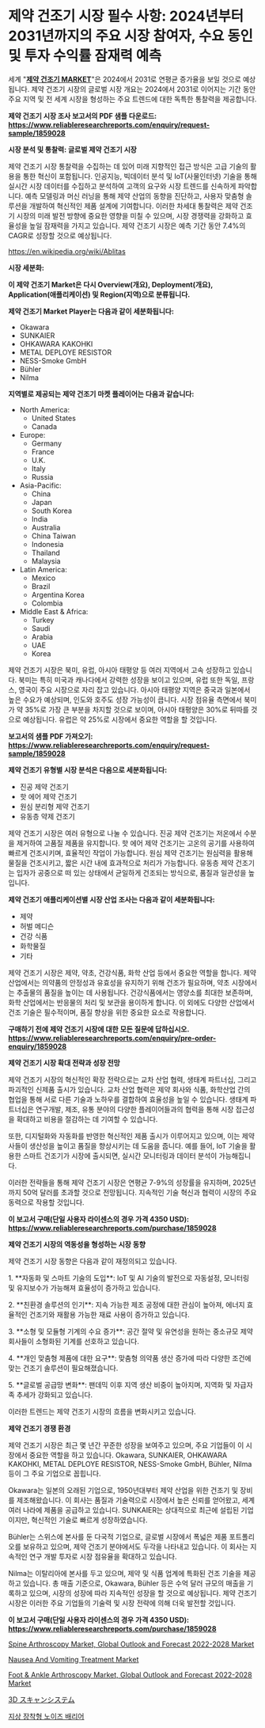 <p><h1>제약 건조기 시장 필수 사항: 2024년부터 2031년까지의 주요 시장 참여자, 수요 동인 및 투자 수익률 잠재력 예측</h1></p><p>세계 "<strong><a href="https://www.reliableresearchreports.com/pharmaceutical-drying-machine-r1859028">제약 건조기 MARKET</a></strong>"은 2024에서 2031로 연평균 증가율을 보일 것으로 예상됩니다. 제약 건조기 시장의 글로벌 시장 개요는 2024에서 2031로 이어지는 기간 동안 주요 지역 및 전 세계 시장을 형성하는 주요 트렌드에 대한 독특한 통찰력을 제공합니다.</p>
<p><strong>제약 건조기 시장 조사 보고서의 PDF 샘플 다운로드: <a href="https://www.reliableresearchreports.com/enquiry/request-sample/1859028">https://www.reliableresearchreports.com/enquiry/request-sample/1859028</a></strong></p>
<p><strong>시장 분석 및 통찰력: 글로벌 제약 건조기 시장</strong></p>
<p><p>제약 건조기 시장 통찰력을 수집하는 데 있어 미래 지향적인 접근 방식은 고급 기술의 활용을 통한 혁신이 포함됩니다. 인공지능, 빅데이터 분석 및 IoT(사물인터넷) 기술을 통해 실시간 시장 데이터를 수집하고 분석하여 고객의 요구와 시장 트렌드를 신속하게 파악합니다. 예측 모델링과 머신 러닝을 통해 제약 산업의 동향을 진단하고, 사용자 맞춤형 솔루션을 개발하여 혁신적인 제품 설계에 기여합니다. 이러한 차세대 통찰력은 제약 건조기 시장의 미래 발전 방향에 중요한 영향을 미칠 수 있으며, 시장 경쟁력을 강화하고 효율성을 높일 잠재력을 가지고 있습니다. 제약 건조기 시장은 예측 기간 동안 7.4%의 CAGR로 성장할 것으로 예상됩니다.</p></p>
<p><a href="%7CAUTHORITHY_DOMAIN_URL%7C">https://en.wikipedia.org/wiki/Ablitas</a></p>
<p><strong>시장 세분화:</strong></p>
<p><strong>이 제약 건조기 Market은 다시 Overview(개요), Deployment(개요), Application(애플리케이션) 및 Region(지역)으로 분류됩니다.</strong></p>
<p><strong>제약 건조기 Market Player는 다음과 같이 세분화됩니다:</strong></p>
<p><ul><li>Okawara</li><li>SUNKAIER</li><li>OHKAWARA KAKOHKI</li><li>METAL DEPLOYE RESISTOR</li><li>NESS-Smoke GmbH</li><li>Bühler</li><li>Nilma</li></ul></p>
<p><strong>지역별로 제공되는 제약 건조기 마켓 플레이어는 다음과 같습니다:</strong></p>
<p><ul>
    <li>
        North America:
        <ul>
            <li>United States</li>
            <li>Canada</li>
        </ul>
    </li>
    <li>
        Europe:
        <ul>
            <li>Germany</li>
            <li>France</li>
            <li>U.K.</li>
            <li>Italy</li>
            <li>Russia</li>
        </ul>
    </li>
    <li>
        Asia-Pacific:
        <ul>
            <li>China</li>
            <li>Japan</li>
            <li>South Korea</li>
            <li>India</li>
            <li>Australia</li>
            <li>China Taiwan</li>
            <li>Indonesia</li>
            <li>Thailand</li>
            <li>Malaysia</li>
        </ul>
    </li>
    <li>
        Latin America:
        <ul>
            <li>Mexico</li>
            <li>Brazil</li>
            <li>Argentina Korea</li>
            <li>Colombia</li>
        </ul>
    </li>
    <li>
        Middle East & Africa:
        <ul>
            <li>Turkey</li>
            <li>Saudi</li>
            <li>Arabia</li>
            <li>UAE</li>
            <li>Korea</li>
        </ul>
    </li>
    </ul></p>
<p><p>제약 건조기 시장은 북미, 유럽, 아시아 태평양 등 여러 지역에서 고속 성장하고 있습니다. 북미는 특히 미국과 캐나다에서 강력한 성장을 보이고 있으며, 유럽 또한 독일, 프랑스, 영국이 주요 시장으로 자리 잡고 있습니다. 아시아 태평양 지역은 중국과 일본에서 높은 수요가 예상되며, 인도와 호주도 성장 가능성이 큽니다. 시장 점유율 측면에서 북미가 약 35%로 가장 큰 부분을 차지할 것으로 보이며, 아시아 태평양은 30%로 뒤따를 것으로 예상됩니다. 유럽은 약 25%로 시장에서 중요한 역할을 할 것입니다.</p></p>
<p><strong>보고서의 샘플 PDF 가져오기: <a href="https://www.reliableresearchreports.com/enquiry/request-sample/1859028">https://www.reliableresearchreports.com/enquiry/request-sample/1859028</a></strong></p>
<p><strong>제약 건조기 유형별 시장 분석은 다음으로 세분화됩니다:</strong></p>
<p><ul><li>진공 제약 건조기</li><li>핫 에어 제약 건조기</li><li>원심 분리형 제약 건조기</li><li>유동층 약제 건조기</li></ul></p>
<p><p>제약 건조기 시장은 여러 유형으로 나눌 수 있습니다. 진공 제약 건조기는 저온에서 수분을 제거하여 고품질 제품을 유지합니다. 핫 에어 제약 건조기는 고온의 공기를 사용하여 빠르게 건조시키며, 효율적인 작업이 가능합니다. 원심 제약 건조기는 원심력을 활용해 물질을 건조시키고, 짧은 시간 내에 효과적으로 처리가 가능합니다. 유동층 제약 건조기는 입자가 공중으로 떠 있는 상태에서 균일하게 건조되는 방식으로, 품질과 일관성을 높입니다.</p></p>
<p><strong>제약 건조기 애플리케이션별 시장 산업 조사는 다음과 같이 세분화됩니다:</strong></p>
<p><ul><li>제약</li><li>허벌 메디슨</li><li>건강 식품</li><li>화학물질</li><li>기타</li></ul></p>
<p><p>제약 건조기 시장은 제약, 약초, 건강식품, 화학 산업 등에서 중요한 역할을 합니다. 제약 산업에서는 의약품의 안정성과 유효성을 유지하기 위해 건조가 필요하며, 약초 시장에서는 추출물의 품질을 높이는 데 사용됩니다. 건강식품에서는 영양소를 최대한 보존하며, 화학 산업에서는 반응물의 처리 및 보관을 용이하게 합니다. 이 외에도 다양한 산업에서 건조 기술은 필수적이며, 품질 향상을 위한 중요한 요소로 작용합니다.</p></p>
<p><strong>구매하기 전에 제약 건조기 시장에 대한 모든 질문에 답하십시오. <a href="https://www.reliableresearchreports.com/enquiry/pre-order-enquiry/1859028">https://www.reliableresearchreports.com/enquiry/pre-order-enquiry/1859028</a></strong></p>
<p><strong>제약 건조기 시장 확대 전략과 성장 전망</strong></p>
<p><p>제약 건조기 시장의 혁신적인 확장 전략으로는 교차 산업 협력, 생태계 파트너십, 그리고 파괴적인 신제품 출시가 있습니다. 교차 산업 협력은 제약 회사와 식품, 화학산업 간의 협업을 통해 서로 다른 기술과 노하우를 결합하여 효율성을 높일 수 있습니다. 생태계 파트너십은 연구개발, 제조, 유통 분야의 다양한 플레이어들과의 협력을 통해 시장 접근성을 확대하고 비용을 절감하는 데 기여할 수 있습니다. </p><p>또한, 디지털화와 자동화를 반영한 혁신적인 제품 출시가 이루어지고 있으며, 이는 제약사들이 생산성을 높이고 품질을 향상시키는 데 도움을 줍니다. 예를 들어, IoT 기술을 활용한 스마트 건조기가 시장에 출시되면, 실시간 모니터링과 데이터 분석이 가능해집니다.</p><p>이러한 전략들을 통해 제약 건조기 시장은 연평균 7-9%의 성장률을 유지하며, 2025년까지 50억 달러를 초과할 것으로 전망됩니다. 지속적인 기술 혁신과 협력이 시장의 주요 동력으로 작용할 것입니다.</p></p>
<p><strong>이 보고서 구매(단일 사용자 라이센스의 경우 가격 4350 USD): <a href="https://www.reliableresearchreports.com/purchase/1859028">https://www.reliableresearchreports.com/purchase/1859028</a></strong></p>
<p><strong>제약 건조기 시장의 역동성을 형성하는 시장 동향</strong></p>
<p><p>제약 건조기 시장 동향은 다음과 같이 재정의되고 있습니다.</p><p>1. **자동화 및 스마트 기술의 도입**: IoT 및 AI 기술의 발전으로 자동설정, 모니터링 및 유지보수가 가능해져 효율성이 증가하고 있습니다.</p><p>2. **친환경 솔루션의 인기**: 지속 가능한 제조 공정에 대한 관심이 높아져, 에너지 효율적인 건조기와 재활용 가능한 재료 사용이 증가하고 있습니다.</p><p>3. **소형 및 모듈형 기계의 수요 증가**: 공간 절약 및 유연성을 원하는 중소규모 제약회사들이 소형화된 기계를 선호하고 있습니다.</p><p>4. **개인 맞춤형 제품에 대한 요구**: 맞춤형 의약품 생산 증가에 따라 다양한 조건에 맞는 건조기 솔루션이 필요해졌습니다.</p><p>5. **글로벌 공급망 변화**: 팬데믹 이후 지역 생산 비중이 높아지며, 지역화 및 자급자족 추세가 강화되고 있습니다. </p><p>이러한 트렌드는 제약 건조기 시장의 흐름을 변화시키고 있습니다.</p></p>
<p><strong>제약 건조기 경쟁 환경</strong></p>
<p><p>제약 건조기 시장은 최근 몇 년간 꾸준한 성장을 보여주고 있으며, 주요 기업들이 이 시장에서 중요한 역할을 하고 있습니다. Okawara, SUNKAIER, OHKAWARA KAKOHKI, METAL DEPLOYE RESISTOR, NESS-Smoke GmbH, Bühler, Nilma 등이 그 주요 기업으로 꼽힙니다.</p><p>Okawara는 일본의 오래된 기업으로, 1950년대부터 제약 산업을 위한 건조기 및 장비를 제조해왔습니다. 이 회사는 품질과 기술력으로 시장에서 높은 신뢰를 얻어왔고, 세계 여러 나라에 제품을 공급하고 있습니다. SUNKAIER는 상대적으로 최근에 설립된 기업이지만, 혁신적인 기술로 빠르게 성장하였습니다.</p><p>Bühler는 스위스에 본사를 둔 다국적 기업으로, 글로벌 시장에서 폭넓은 제품 포트폴리오를 보유하고 있으며, 제약 건조기 분야에서도 두각을 나타내고 있습니다. 이 회사는 지속적인 연구 개발 투자로 시장 점유율을 확대하고 있습니다.</p><p>Nilma는 이탈리아에 본사를 두고 있으며, 제약 및 식품 업계에 특화된 건조 기술을 제공하고 있습니다. 총 매출 기준으로, Okawara, Bühler 등은 수억 달러 규모의 매출을 기록하고 있으며, 시장의 성장에 따라 지속적인 성장을 할 것으로 예상됩니다. 제약 건조기 시장은 이러한 주요 기업들의 기술력 및 시장 전략에 의해 더욱 발전할 것입니다.</p></p>
<p><strong>이 보고서 구매(단일 사용자 라이센스의 경우 가격 4350 USD): <a href="https://www.reliableresearchreports.com/purchase/1859028">https://www.reliableresearchreports.com/purchase/1859028</a></strong></p>
<p><p><a href="https://github.com/vimar16th/Market-Research-Report-List-6/blob/main/spine-arthroscopy-market-global-outlook-and-forecast-2022-2028-market.md">Spine Arthroscopy Market, Global Outlook and Forecast 2022-2028 Market</a></p><p><a href="https://www.linkedin.com/pulse/nausea-vomiting-treatment-market-size-growing-cagr-116-report-h5awe?trackingId=BN0KRPppQ%2BSBAuvk2PEVvQ%3D%3D">Nausea And Vomiting Treatment Market</a></p><p><a href="https://github.com/luckyshygirl/Market-Research-Report-List-6/blob/main/foot-ankle-arthroscopy-market-global-outlook-and-forecast-2022-2028-market.md">Foot & Ankle Arthroscopy Market, Global Outlook and Forecast 2022-2028 Market</a></p><p><a href="https://medium.com/@sashabeier2023/%E3%82%B0%E3%83%AD%E3%83%BC%E3%83%90%E3%83%AB3d%E3%82%B9%E3%82%AD%E3%83%A3%E3%83%B3%E3%82%B7%E3%82%B9%E3%83%86%E3%83%A0%E5%B8%82%E5%A0%B4%E3%81%AE%E5%8B%95%E5%90%91%E3%81%A8%E9%9D%A9%E6%96%B0-%E5%85%88%E8%A1%8C%E5%88%86%E6%9E%90-2024%E5%B9%B4-2031%E5%B9%B4-5c950e293baa">3D スキャンシステム</a></p><p><a href="https://github.com/laholand/Market-Research-Report-List-6/blob/main/8527398108424.md">지상 장착형 노이즈 배리어</a></p></p>